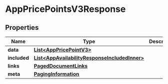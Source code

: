 

# AppPricePointsV3Response


## Properties

| Name | Type | Description | Notes |
|------------ | ------------- | ------------- | -------------|
|**data** | [**List&lt;AppPricePointV3&gt;**](AppPricePointV3.md) |  |  |
|**included** | [**List&lt;AppAvailabilityResponseIncludedInner&gt;**](AppAvailabilityResponseIncludedInner.md) |  |  [optional] |
|**links** | [**PagedDocumentLinks**](PagedDocumentLinks.md) |  |  |
|**meta** | [**PagingInformation**](PagingInformation.md) |  |  [optional] |



